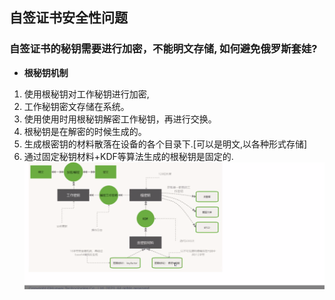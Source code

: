 ## **自签证书安全性问题**

### **自签证书的秘钥需要进行加密，不能明文存储, 如何避免俄罗斯套娃?**
- **根秘钥机制** 
1. 使用根秘钥对工作秘钥进行加密,
2. 工作秘钥密文存储在系统。
4. 使用使用时用根秘钥解密工作秘钥，再进行交换。
5. 根秘钥是在解密的时候生成的。
6. 生成根密钥的材料散落在设备的各个目录下.[可以是明文,以各种形式存储]
7. 通过固定秘钥材料+KDF等算法生成的根秘钥是固定的.
	![证书认证](./image/CertificateEncrypt.png)



























